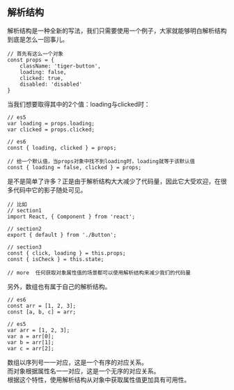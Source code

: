 ## 解析结构

解析结构是一种全新的写法，我们只需要使用一个例子，大家就能够明白解析结构到底是怎么一回事儿。

```
// 首先有这么一个对象
const props = {
    className: 'tiger-button',
    loading: false,
    clicked: true,
    disabled: 'disabled'
}
```

当我们想要取得其中的2个值：loading与clicked时：

```
// es5
var loading = props.loading;
var clicked = props.clicked;

// es6
const { loading, clicked } = props;

// 给一个默认值，当props对象中找不到loading时，loading就等于该默认值
const { loading = false, clicked } = props;
```

是不是简单了许多？正是由于解析结构大大减少了代码量，因此它大受欢迎，在很多代码中它的影子随处可见。

```
// 比如
// section1 
import React, { Component } from 'react';

// section2
export { default } from './Button';

// section3
const { click, loading } = this.props;
const { isCheck } = this.state;

// more  任何获取对象属性值的场景都可以使用解析结构来减少我们的代码量
```

另外，数组也有属于自己的解析结构。

```
// es6
const arr = [1, 2, 3];
const [a, b, c] = arr;

// es5
var arr = [1, 2, 3];
var a = arr[0];
var b = arr[1];
var c = arr[2];
```

数组以序列号一一对应，这是一个有序的对应关系。  
而对象根据属性名一一对应，这是一个无序的对应关系。  
根据这个特性，使用解析结构从对象中获取属性值更加具有可用性。




